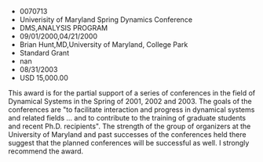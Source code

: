 
* 0070713
* Univerisity of Maryland Spring Dynamics Conference
* DMS,ANALYSIS PROGRAM
* 09/01/2000,04/21/2000
* Brian Hunt,MD,University of Maryland, College Park
* Standard Grant
* nan
* 08/31/2003
* USD 15,000.00

This award is for the partial support of a series of conferences in the field of
Dynamical Systems in the Spring of 2001, 2002 and 2003. The goals of the
conferences are "to facilitate interaction and progress in dynamical systems and
related fields ... and to contribute to the training of graduate students and
recent Ph.D. recipients". The strength of the group of organizers at the
University of Maryland and past successes of the conferences held there suggest
that the planned conferences will be successful as well. I strongly recommend
the award.
